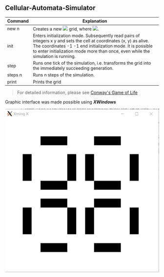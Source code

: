 ## Cellular-Automata-Simulator

| Command | Explanation |
| ----- | ---- |
| new n | Creates a new <img src="https://render.githubusercontent.com/render/math?math=n \cdot n"> grid, where <img src="https://render.githubusercontent.com/render/math?math=n \ge 1">. |
| init | Enters initialization mode. Subsequently read pairs of integers x y and sets the cell at coordinates (x, y) as alive. The coordinates -1 -1 end initialization mode. It is possible to enter initialization mode more than once, even while the simulation is running. |
| step | Runs one tick of the simulation, i.e. transforms the grid into the immediately succeeding generation.|
| steps n | Runs n steps of the simulation. |
| print | Prints the grid |


> For detailed information, please see [Conway's Game of Life](https://en.wikipedia.org/wiki/Conway%27s_Game_of_Life)

Graphic interface was made possible using ***XWindows***

![Example Image 1](https://github.com/XintongLi1/Cellular-Automata-Simulator/blob/master/Images/pulsar1.png)
